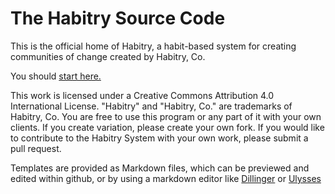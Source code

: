 # The Habitry Source Code
This is the official home of Habitry, a habit-based system for creating communities of change created by Habitry, Co. 

You should <a href="/habitry_source/Habitry.md">start here.</a>

This work is licensed under a Creative Commons Attribution 4.0 International License. "Habitry" and "Habitry, Co." are trademarks of Habitry, Co. You are free to use this program or any part of it with your own clients. If you create variation, please create your own fork. If you would like to contribute to the Habitry System with your own work, please submit a pull request.

Templates are provided as Markdown files, which can be previewed and edited within github, or by using a markdown editor like [Dillinger](http://dillinger.io/) or [Ulysses](http://www.ulyssesapp.com)
